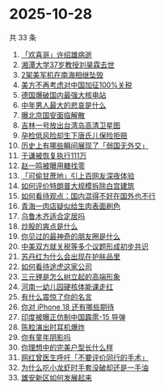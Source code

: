 # 2025-10-28

共 33 条

<!-- BEGIN -->
<!-- 最后更新时间 Tue Oct 28 2025 12:25:29 GMT+0800 (China Standard Time) -->

1. [「欢喜哥」许绍雄病逝](https://www.zhihu.com/search?q=%E3%80%8C%E6%AC%A2%E5%96%9C%E5%93%A5%E3%80%8D%E8%AE%B8%E7%BB%8D%E9%9B%84%E7%97%85%E9%80%9D)
1. [湘潭大学37岁教授刘昊霖去世](https://www.zhihu.com/search?q=%E6%B9%98%E6%BD%AD%E5%A4%A7%E5%AD%A637%E5%B2%81%E6%95%99%E6%8E%88%E5%88%98%E6%98%8A%E9%9C%96%E5%8E%BB%E4%B8%96)
1. [2架美军机在南海相继坠毁](https://www.zhihu.com/search?q=2%E6%9E%B6%E7%BE%8E%E5%86%9B%E6%9C%BA%E5%9C%A8%E5%8D%97%E6%B5%B7%E7%9B%B8%E7%BB%A7%E5%9D%A0%E6%AF%81)
1. [美方不再考虑对中国加征100%关税](https://www.zhihu.com/search?q=%E7%BE%8E%E6%96%B9%E4%B8%8D%E5%86%8D%E8%80%83%E8%99%91%E5%AF%B9%E4%B8%AD%E5%9B%BD%E5%8A%A0%E5%BE%81100%25%E5%85%B3%E7%A8%8E)
1. [德国爆破国内最强大核电站](https://www.zhihu.com/search?q=%E5%BE%B7%E5%9B%BD%E7%88%86%E7%A0%B4%E5%9B%BD%E5%86%85%E6%9C%80%E5%BC%BA%E5%A4%A7%E6%A0%B8%E7%94%B5%E7%AB%99)
1. [中年男人最大的悲哀是什么](https://www.zhihu.com/search?q=%E4%B8%AD%E5%B9%B4%E7%94%B7%E4%BA%BA%E6%9C%80%E5%A4%A7%E7%9A%84%E6%82%B2%E5%93%80%E6%98%AF%E4%BB%80%E4%B9%88)
1. [曝北京国安面临解散](https://www.zhihu.com/search?q=%E6%9B%9D%E5%8C%97%E4%BA%AC%E5%9B%BD%E5%AE%89%E9%9D%A2%E4%B8%B4%E8%A7%A3%E6%95%A3)
1. [吉林一号放出台湾岛高清卫星图](https://www.zhihu.com/search?q=%E5%90%89%E6%9E%97%E4%B8%80%E5%8F%B7%E6%94%BE%E5%87%BA%E5%8F%B0%E6%B9%BE%E5%B2%9B%E9%AB%98%E6%B8%85%E5%8D%AB%E6%98%9F%E5%9B%BE)
1. [孕检低风险却生下唐氏儿保险拒赔](https://www.zhihu.com/search?q=%E5%AD%95%E6%A3%80%E4%BD%8E%E9%A3%8E%E9%99%A9%E5%8D%B4%E7%94%9F%E4%B8%8B%E5%94%90%E6%B0%8F%E5%84%BF%E4%BF%9D%E9%99%A9%E6%8B%92%E8%B5%94)
1. [历史上有哪些瞬间展现了「弱国无外交」](https://www.zhihu.com/search?q=%E5%8E%86%E5%8F%B2%E4%B8%8A%E6%9C%89%E5%93%AA%E4%BA%9B%E7%9E%AC%E9%97%B4%E5%B1%95%E7%8E%B0%E4%BA%86%E3%80%8C%E5%BC%B1%E5%9B%BD%E6%97%A0%E5%A4%96%E4%BA%A4%E3%80%8D)
1. [于谦被恢复执行111万](https://www.zhihu.com/search?q=%E4%BA%8E%E8%B0%A6%E8%A2%AB%E6%81%A2%E5%A4%8D%E6%89%A7%E8%A1%8C111%E4%B8%87)
1. [赵一鸣被曝用糖找零](https://www.zhihu.com/search?q=%E8%B5%B5%E4%B8%80%E9%B8%A3%E8%A2%AB%E6%9B%9D%E7%94%A8%E7%B3%96%E6%89%BE%E9%9B%B6)
1. [「可偷甘蔗地」引上百网友深夜体验](https://www.zhihu.com/search?q=%E3%80%8C%E5%8F%AF%E5%81%B7%E7%94%98%E8%94%97%E5%9C%B0%E3%80%8D%E5%BC%95%E4%B8%8A%E7%99%BE%E7%BD%91%E5%8F%8B%E6%B7%B1%E5%A4%9C%E4%BD%93%E9%AA%8C)
1. [如何评价特朗普大规模拆除白宫建筑](https://www.zhihu.com/search?q=%E5%A6%82%E4%BD%95%E8%AF%84%E4%BB%B7%E7%89%B9%E6%9C%97%E6%99%AE%E5%A4%A7%E8%A7%84%E6%A8%A1%E6%8B%86%E9%99%A4%E7%99%BD%E5%AE%AB%E5%BB%BA%E7%AD%91)
1. [如何看待观点：国内混得不好在国外也不行](https://www.zhihu.com/search?q=%E5%A6%82%E4%BD%95%E7%9C%8B%E5%BE%85%E8%A7%82%E7%82%B9%EF%BC%9A%E5%9B%BD%E5%86%85%E6%B7%B7%E5%BE%97%E4%B8%8D%E5%A5%BD%E5%9C%A8%E5%9B%BD%E5%A4%96%E4%B9%9F%E4%B8%8D%E8%A1%8C)
1. [青海一肉店疑似给生肉表面刷色](https://www.zhihu.com/search?q=%E9%9D%92%E6%B5%B7%E4%B8%80%E8%82%89%E5%BA%97%E7%96%91%E4%BC%BC%E7%BB%99%E7%94%9F%E8%82%89%E8%A1%A8%E9%9D%A2%E5%88%B7%E8%89%B2)
1. [乌鲁木齐适合定居吗](https://www.zhihu.com/search?q=%E4%B9%8C%E9%B2%81%E6%9C%A8%E9%BD%90%E9%80%82%E5%90%88%E5%AE%9A%E5%B1%85%E5%90%97)
1. [炒股的爽点是什么](https://www.zhihu.com/search?q=%E7%82%92%E8%82%A1%E7%9A%84%E7%88%BD%E7%82%B9%E6%98%AF%E4%BB%80%E4%B9%88)
1. [你见过的最神奇的朋友圈是什么](https://www.zhihu.com/search?q=%E4%BD%A0%E8%A7%81%E8%BF%87%E7%9A%84%E6%9C%80%E7%A5%9E%E5%A5%87%E7%9A%84%E6%9C%8B%E5%8F%8B%E5%9C%88%E6%98%AF%E4%BB%80%E4%B9%88)
1. [中美双方就关税等多个议题形成初步共识](https://www.zhihu.com/search?q=%E4%B8%AD%E7%BE%8E%E5%8F%8C%E6%96%B9%E5%B0%B1%E5%85%B3%E7%A8%8E%E7%AD%89%E5%A4%9A%E4%B8%AA%E8%AE%AE%E9%A2%98%E5%BD%A2%E6%88%90%E5%88%9D%E6%AD%A5%E5%85%B1%E8%AF%86)
1. [苏丹红为什么会出现在护肤品里](https://www.zhihu.com/search?q=%E8%8B%8F%E4%B8%B9%E7%BA%A2%E4%B8%BA%E4%BB%80%E4%B9%88%E4%BC%9A%E5%87%BA%E7%8E%B0%E5%9C%A8%E6%8A%A4%E8%82%A4%E5%93%81%E9%87%8C)
1. [如何看待途虎这家公司](https://www.zhihu.com/search?q=%E5%A6%82%E4%BD%95%E7%9C%8B%E5%BE%85%E9%80%94%E8%99%8E%E8%BF%99%E5%AE%B6%E5%85%AC%E5%8F%B8)
1. [三元锂是怎么树立起的高端形象](https://www.zhihu.com/search?q=%E4%B8%89%E5%85%83%E9%94%82%E6%98%AF%E6%80%8E%E4%B9%88%E6%A0%91%E7%AB%8B%E8%B5%B7%E7%9A%84%E9%AB%98%E7%AB%AF%E5%BD%A2%E8%B1%A1)
1. [河南一幼儿园硬核体能课走红](https://www.zhihu.com/search?q=%E6%B2%B3%E5%8D%97%E4%B8%80%E5%B9%BC%E5%84%BF%E5%9B%AD%E7%A1%AC%E6%A0%B8%E4%BD%93%E8%83%BD%E8%AF%BE%E8%B5%B0%E7%BA%A2)
1. [有什么震惊了你的名言](https://www.zhihu.com/search?q=%E6%9C%89%E4%BB%80%E4%B9%88%E9%9C%87%E6%83%8A%E4%BA%86%E4%BD%A0%E7%9A%84%E5%90%8D%E8%A8%80)
1. [你对 iPhone 18 还有哪些期待](https://www.zhihu.com/search?q=%E4%BD%A0%E5%AF%B9%20iPhone%2018%20%E8%BF%98%E6%9C%89%E5%93%AA%E4%BA%9B%E6%9C%9F%E5%BE%85)
1. [印度被曝正仿制中国霹雳-15 导弹](https://www.zhihu.com/search?q=%E5%8D%B0%E5%BA%A6%E8%A2%AB%E6%9B%9D%E6%AD%A3%E4%BB%BF%E5%88%B6%E4%B8%AD%E5%9B%BD%E9%9C%B9%E9%9B%B3-15%20%E5%AF%BC%E5%BC%B9)
1. [陈粒演出时耳机爆炸](https://www.zhihu.com/search?q=%E9%99%88%E7%B2%92%E6%BC%94%E5%87%BA%E6%97%B6%E8%80%B3%E6%9C%BA%E7%88%86%E7%82%B8)
1. [你有童年阴影吗](https://www.zhihu.com/search?q=%E4%BD%A0%E6%9C%89%E7%AB%A5%E5%B9%B4%E9%98%B4%E5%BD%B1%E5%90%97)
1. [你理想中的完美户型长什么样](https://www.zhihu.com/search?q=%E4%BD%A0%E7%90%86%E6%83%B3%E4%B8%AD%E7%9A%84%E5%AE%8C%E7%BE%8E%E6%88%B7%E5%9E%8B%E9%95%BF%E4%BB%80%E4%B9%88%E6%A0%B7)
1. [网红曾医生呼吁「不要评价同行的手术」](https://www.zhihu.com/search?q=%E7%BD%91%E7%BA%A2%E6%9B%BE%E5%8C%BB%E7%94%9F%E5%91%BC%E5%90%81%E3%80%8C%E4%B8%8D%E8%A6%81%E8%AF%84%E4%BB%B7%E5%90%8C%E8%A1%8C%E7%9A%84%E6%89%8B%E6%9C%AF%E3%80%8D)
1. [为什么吃小龙虾时手套没破却还是一手油](https://www.zhihu.com/search?q=%E4%B8%BA%E4%BB%80%E4%B9%88%E5%90%83%E5%B0%8F%E9%BE%99%E8%99%BE%E6%97%B6%E6%89%8B%E5%A5%97%E6%B2%A1%E7%A0%B4%E5%8D%B4%E8%BF%98%E6%98%AF%E4%B8%80%E6%89%8B%E6%B2%B9)
1. [雄安新区如何发展起来](https://www.zhihu.com/search?q=%E9%9B%84%E5%AE%89%E6%96%B0%E5%8C%BA%E5%A6%82%E4%BD%95%E5%8F%91%E5%B1%95%E8%B5%B7%E6%9D%A5)

<!-- END -->

